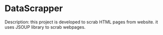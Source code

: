 DataScrapper
============

Description:
this project is developed to scrab HTML pages from website. 
it uses JSOUP library to scrab webpages. 
